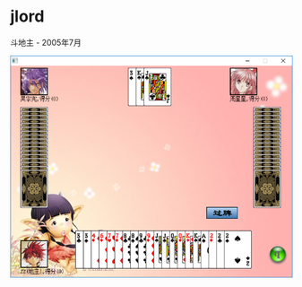 # jlord

斗地主 - 2005年7月

![screenshot](https://github.com/zhanzushun/jlord/blob/master/screenshot/Jlord.png)
